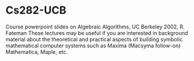 # Cs282-UCB
Course powerpoint slides on Algebraic Algorithms, UC Berkeley 2002, R. Fateman
These lectures may be useful if you are interested in background material
about the theoretical and practical aspects of building symbolic mathematical
computer systems such as Maxima (Macsyma follow-on) Mathematica, Maple, etc.
